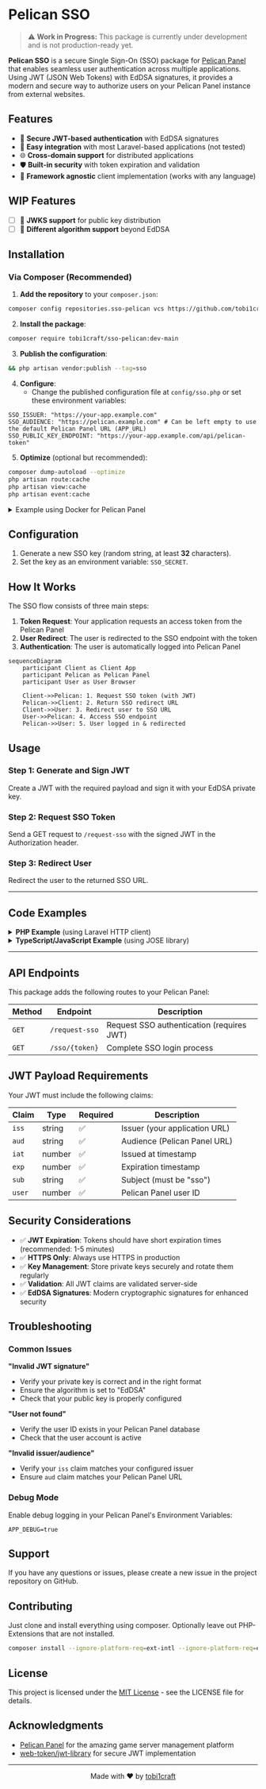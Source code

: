 # Pelican SSO

> ⚠️ **Work in Progress:** This package is currently under development and is not production-ready yet.

**Pelican SSO** is a secure Single Sign-On (SSO) package for [Pelican Panel](https://github.com/pelican-dev/panel/) that enables seamless user authentication across multiple applications. Using JWT (JSON Web Tokens) with EdDSA signatures, it provides a modern and secure way to authorize users on your Pelican Panel instance from external websites.

## Features

- 🔐 **Secure JWT-based authentication** with EdDSA signatures
- 🚀 **Easy integration** with most Laravel-based applications (not tested)
- 🌐 **Cross-domain support** for distributed applications
- 🛡️ **Built-in security** with token expiration and validation
- 📱 **Framework agnostic** client implementation (works with any language)

## WIP Features

- [ ] 🔑 **JWKS support** for public key distribution
- [ ] 🔧 **Different algorithm support** beyond EdDSA

## Installation

### Via Composer (Recommended)

1. **Add the repository** to your `composer.json`:
```bash
composer config repositories.sso-pelican vcs https://github.com/tobi1craft/sso-pelican.git
```

2. **Install the package**:
```bash
composer require tobi1craft/sso-pelican:dev-main
```

3. **Publish the configuration**:
```bash
&& php artisan vendor:publish --tag=sso
```

4. **Configure**:
   - Change the published configuration file at `config/sso.php` or set these environment variables:

```env
SSO_ISSUER: "https://your-app.example.com"
SSO_AUDIENCE: "https://pelican.example.com" # Can be left empty to use the default Pelican Panel URL (APP_URL)
SSO_PUBLIC_KEY_ENDPOINT: "https://your-app.example.com/api/pelican-token"
```


5. **Optimize** (optional but recommended):
```bash
composer dump-autoload --optimize
php artisan route:cache
php artisan view:cache
php artisan event:cache
```

<details>
<summary>Example using Docker for Pelican Panel</summary>

```Dockerfile
# change version here:
FROM ghcr.io/pelican-dev/panel:latest

USER root

# Install system dependencies
RUN apk add --no-cache curl git unzip

# Install Composer
RUN curl -sS https://getcomposer.org/installer \
    | php -- --install-dir=/usr/local/bin --filename=composer

WORKDIR /var/www/html

# Install Pelican SSO package
RUN composer config repositories.sso-pelican vcs https://github.com/tobi1craft/sso-pelican.git \
    && composer require tobi1craft/sso-pelican:dev-main \
    && php artisan vendor:publish --tag=sso \
    && composer dump-autoload --optimize \
    && php artisan route:cache \
    && php artisan view:cache \
    && php artisan event:cache
```
</details>

## Configuration

1. Generate a new SSO key (random string, at least **32** characters).
2. Set the key as an environment variable: `SSO_SECRET`.

## How It Works

The SSO flow consists of three main steps:

1. **Token Request**: Your application requests an access token from the Pelican Panel
2. **User Redirect**: The user is redirected to the SSO endpoint with the token
3. **Authentication**: The user is automatically logged into Pelican Panel

```mermaid
sequenceDiagram
    participant Client as Client App
    participant Pelican as Pelican Panel
    participant User as User Browser
    
    Client->>Pelican: 1. Request SSO token (with JWT)
    Pelican->>Client: 2. Return SSO redirect URL
    Client->>User: 3. Redirect user to SSO URL
    User->>Pelican: 4. Access SSO endpoint
    Pelican->>User: 5. User logged in & redirected
```

## Usage

### Step 1: Generate and Sign JWT

Create a JWT with the required payload and sign it with your EdDSA private key.

### Step 2: Request SSO Token

Send a GET request to `/request-sso` with the signed JWT in the Authorization header.

### Step 3: Redirect User

Redirect the user to the returned SSO URL.

---

## Code Examples

<details>
<summary><strong>PHP Example</strong> (using Laravel HTTP client)</summary>

```php
$payload = [
    'iss' => 'https://your-app.example.com',
    'aud' => 'https://pelican.example.com',
    'iat' => time(),
    'exp' => time() + 60,
    'sub' => 'sso',
    'user' => 1,
];

// Create JWS token (EdDSA signed)
// Normally use a JWT library of your choice to build and sign the JWT:
$jws = 'HEADER.' . base64_encode(json_encode($payload)) . '.SIGNATURE';

$response = Http::withToken($jws)->get('https://pelican.example.com/request-sso');

if (!$response->successful()) {
    $message = $response->json('message', 'SSO request failed. Please contact an admin.');
    return redirect()->back()->withError($message);
}

// Redirect user to Pelican Panel SSO endpoint
return redirect($response->json('redirect'));
```

</details>

<details>
<summary><strong>TypeScript/JavaScript Example</strong> (using JOSE library)</summary>

```typescript
import { SignJWT } from "jose";

const privateKey = /* your EdDSA private key here */;

// Create and sign the JWT
const jws = await new SignJWT({ user: 1 })
  .setProtectedHeader({ alg: "EdDSA" })
  .setSubject("sso")
  .setIssuedAt()
  .setIssuer("https://your-app.example.com")
  .setAudience("https://pelican.example.com")
  .setExpirationTime("1m")
  .sign(privateKey);

// Request SSO token from Pelican Panel
const response = await fetch("https://pelican.example.com/request-sso", {
  method: "GET",
  headers: {
    Authorization: `Bearer ${jws}`,
  },
});

const pelicanResponse = (await response.json()) as { message?: string; redirect?: string };

if (!response.ok) {
  throw new Error(pelicanResponse.message ?? "Something went wrong, please contact an administrator.");
}

// Redirect the user to the Pelican Panel SSO endpoint
window.location.href = pelicanResponse.redirect ?? "/";
```

</details>

---

## API Endpoints

This package adds the following routes to your Pelican Panel:

| Method | Endpoint | Description |
|--------|----------|-------------|
| `GET` | `/request-sso` | Request SSO authentication (requires JWT) |
| `GET` | `/sso/{token}` | Complete SSO login process |

## JWT Payload Requirements

Your JWT must include the following claims:

| Claim | Type | Required | Description |
|-------|------|----------|-------------|
| `iss` | string | ✅ | Issuer (your application URL) |
| `aud` | string | ✅ | Audience (Pelican Panel URL) |
| `iat` | number | ✅ | Issued at timestamp |
| `exp` | number | ✅ | Expiration timestamp |
| `sub` | string | ✅ | Subject (must be "sso") |
| `user` | number | ✅ | Pelican Panel user ID |

## Security Considerations

- ✅ **JWT Expiration**: Tokens should have short expiration times (recommended: 1-5 minutes)
- ✅ **HTTPS Only**: Always use HTTPS in production
- ✅ **Key Management**: Store private keys securely and rotate them regularly
- ✅ **Validation**: All JWT claims are validated server-side
- ✅ **EdDSA Signatures**: Modern cryptographic signatures for enhanced security

## Troubleshooting

### Common Issues

**"Invalid JWT signature"**
- Verify your private key is correct and in the right format
- Ensure the algorithm is set to "EdDSA"
- Check that your public key is properly configured

**"User not found"**
- Verify the user ID exists in your Pelican Panel database
- Check that the user account is active

**"Invalid issuer/audience"**
- Verify your `iss` claim matches your configured issuer
- Ensure `aud` claim matches your Pelican Panel URL

### Debug Mode

Enable debug logging in your Pelican Panel's Environment Variables:

```env
APP_DEBUG=true
```

## Support

If you have any questions or issues, please create a new issue in the project repository on GitHub.

## Contributing

Just clone and install everything using composer. Optionally leave out PHP-Extensions that are not installed.

```bash
composer install --ignore-platform-req=ext-intl --ignore-platform-req=ext-zip --ignore-platform-req=ext-bcmath
```

## License

This project is licensed under the [MIT License](LICENSE) - see the LICENSE file for details.

## Acknowledgments

- [Pelican Panel](https://github.com/pelican-dev/panel/) for the amazing game server management platform
- [web-token/jwt-library](https://github.com/web-token/jwt-library) for secure JWT implementation

---

<div align="center">
  Made with ❤️ by <a href="https://github.com/tobi1craft">tobi1craft</a>
</div>

